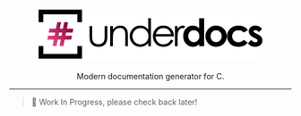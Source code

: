 <div align="center">
  <a href="https://github.com/underdocs/underdocs">
    <img alt="CryptID" src="docs/img/logo.png" width="400" style="padding-top:20px;padding-bottom:20px;">
  </a>
</div>

<div align="center">

</div>

<div align="center">
Modern documentation generator for C.
</div>

---

> :construction: Work In Progress, please check back later!

